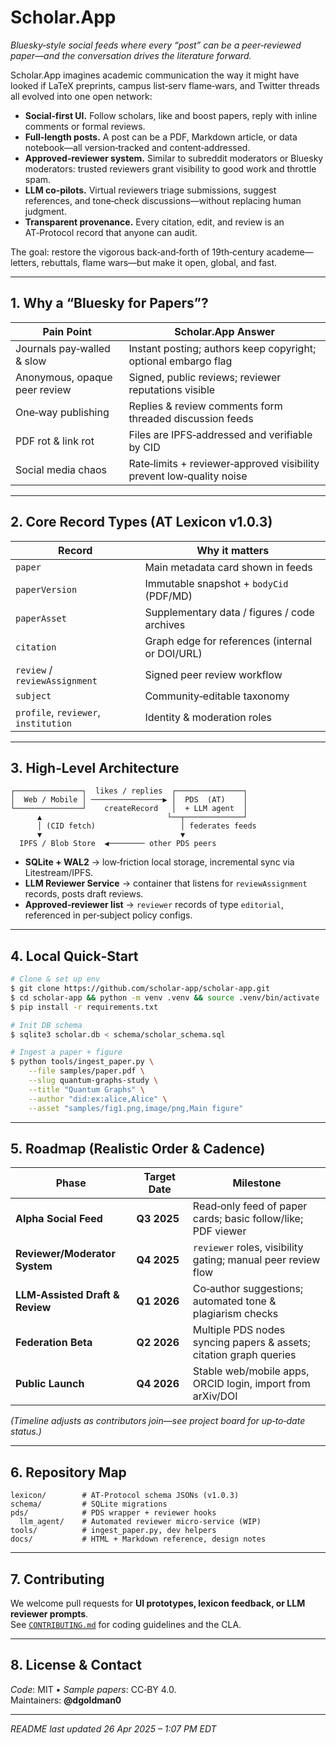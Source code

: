 # Scholar.App

*Bluesky‑style social feeds where every “post” can be a peer‑reviewed paper—and the conversation drives the literature forward.*

Scholar.App imagines academic communication the way it might have looked if LaTeX preprints, campus list‑serv flame‑wars, and Twitter threads all evolved into one open network:

- **Social‑first UI.** Follow scholars, like and boost papers, reply with inline comments or formal reviews.
- **Full‑length posts.** A post can be a PDF, Markdown article, or data notebook—all version‑tracked and content‑addressed.
- **Approved‑reviewer system.** Similar to subreddit moderators or Bluesky moderators: trusted reviewers grant visibility to good work and throttle spam.
- **LLM co‑pilots.** Virtual reviewers triage submissions, suggest references, and tone‑check discussions—without replacing human judgment.
- **Transparent provenance.** Every citation, edit, and review is an AT‑Protocol record that anyone can audit.

The goal: restore the vigorous back‑and‑forth of 19th‑century academe—letters, rebuttals, flame wars—but make it open, global, and fast.

---

## 1. Why a “Bluesky for Papers”?

| Pain Point                    | Scholar.App Answer                                                   |
| ----------------------------- | -------------------------------------------------------------------- |
| Journals pay‑walled & slow    | Instant posting; authors keep copyright; optional embargo flag       |
| Anonymous, opaque peer review | Signed, public reviews; reviewer reputations visible                 |
| One‑way publishing            | Replies & review comments form threaded discussion feeds             |
| PDF rot & link rot            | Files are IPFS‑addressed and verifiable by CID                       |
| Social media chaos            | Rate‑limits + reviewer‑approved visibility prevent low‑quality noise |

---

## 2. Core Record Types (AT Lexicon v1.0.3)

| Record                               | Why it matters                                  |
| ------------------------------------ | ----------------------------------------------- |
| `paper`                              | Main metadata card shown in feeds               |
| `paperVersion`                       | Immutable snapshot + `bodyCid` (PDF/MD)         |
| `paperAsset`                         | Supplementary data / figures / code archives    |
| `citation`                           | Graph edge for references (internal or DOI/URL) |
| `review` / `reviewAssignment`        | Signed peer review workflow                     |
| `subject`                            | Community‑editable taxonomy                     |
| `profile`, `reviewer`, `institution` | Identity & moderation roles                     |

---

## 3. High‑Level Architecture

```
┌───────────────┐  likes / replies  ┌───────────────┐
│  Web / Mobile │ ────────────────▶ │  PDS  (AT)    │
└───────────────┘    createRecord   │  + LLM agent  │
      ▲                            └──┬─────────────┘
      │ (CID fetch)                   │ federates feeds
      ▼                               ▼
  IPFS / Blob Store  ◀──────── other PDS peers
```

- **SQLite + WAL2** → low‑friction local storage, incremental sync via Litestream/IPFS.
- **LLM Reviewer Service** → container that listens for `reviewAssignment` records, posts draft reviews.
- **Approved‑reviewer list** → `reviewer` records of type `editorial`, referenced in per‑subject policy configs.

---

## 4. Local Quick‑Start

```bash
# Clone & set up env
$ git clone https://github.com/scholar-app/scholar-app.git
$ cd scholar-app && python -m venv .venv && source .venv/bin/activate
$ pip install -r requirements.txt

# Init DB schema
$ sqlite3 scholar.db < schema/scholar_schema.sql

# Ingest a paper + figure
$ python tools/ingest_paper.py \
    --file samples/paper.pdf \
    --slug quantum-graphs-study \
    --title "Quantum Graphs" \
    --author "did:ex:alice,Alice" \
    --asset "samples/fig1.png,image/png,Main figure"
```

---

## 5. Roadmap (Realistic Order & Cadence)

| Phase                           | Target Date | Milestone                                                          |
| ------------------------------- | ----------- | ------------------------------------------------------------------ |
| **Alpha Social Feed**           | **Q3 2025** | Read‑only feed of paper cards; basic follow/like; PDF viewer       |
| **Reviewer/Moderator System**   | **Q4 2025** | `reviewer` roles, visibility gating; manual peer review flow       |
| **LLM‑Assisted Draft & Review** | **Q1 2026** | Co‑author suggestions; automated tone & plagiarism checks          |
| **Federation Beta**             | **Q2 2026** | Multiple PDS nodes syncing papers & assets; citation graph queries |
| **Public Launch**               | **Q4 2026** | Stable web/mobile apps, ORCID login, import from arXiv/DOI         |

*(Timeline adjusts as contributors join—see project board for up‑to‑date status.)*

---

## 6. Repository Map

```
lexicon/        # AT‑Protocol schema JSONs (v1.0.3)
schema/         # SQLite migrations
pds/            # PDS wrapper + reviewer hooks
  llm_agent/    # Automated reviewer micro‑service (WIP)
tools/          # ingest_paper.py, dev helpers
docs/           # HTML + Markdown reference, design notes
```

---

## 7. Contributing

We welcome pull requests for **UI prototypes, lexicon feedback, or LLM reviewer prompts**.\
See [`CONTRIBUTING.md`](CONTRIBUTING.md) for coding guidelines and the CLA.

---

## 8. License & Contact

*Code*: MIT • *Sample papers*: CC‑BY 4.0.\
Maintainers: **@dgoldman0**

---

*README last updated 26 Apr 2025 – 1:07 PM EDT*



